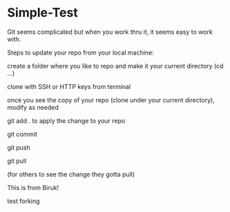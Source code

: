 # Simple-Test

Git seems complicated but when you work thru it, it seems easy to work with.

Steps to update your repo from your local machine:

create a folder where you like to repo and make it your current directory (cd ...)

clone with SSH or HTTP keys from terminal

once you see the copy of your repo (clone under your current directory), modify as needed

git add .  to apply the change to your repo

git commit 

git push

git pull

(for others to see the change they gotta pull)

This is from Biruk!

test forking
